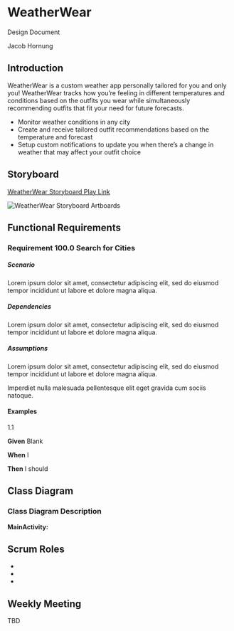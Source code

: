 # WeatherWear

Design Document

Jacob Hornung

## Introduction

WeatherWear is a custom weather app personally tailored for you and only you! WeatherWear tracks how you’re feeling in different temperatures and conditions based on the outfits you wear while simultaneously recommending outfits that fit your need for future forecasts.

- Monitor weather conditions in any city
- Create and receive tailored outfit recommendations based on the temperature and forecast
- Setup custom notifications to update you when there’s a change in weather that may affect your outfit choice


## Storyboard

[WeatherWear Storyboard Play Link](https://projects.invisionapp.com/prototype/WeatherWearStoryboard-ckkboe9z900bgk6015wl3uryu/play/7a2500d0)

![WeatherWear Storyboard Artboards](https://user-images.githubusercontent.com/54491123/105647698-6a261f80-5e75-11eb-9056-4555094fd501.png)

## Functional Requirements 

### Requirement 100.0 Search for Cities

##### Scenario

Lorem ipsum dolor sit amet, consectetur adipiscing elit, sed do eiusmod tempor incididunt ut labore et dolore magna aliqua.

##### Dependencies

Lorem ipsum dolor sit amet, consectetur adipiscing elit, sed do eiusmod tempor incididunt ut labore et dolore magna aliqua.

##### Assumptions

Lorem ipsum dolor sit amet, consectetur adipiscing elit, sed do eiusmod tempor incididunt ut labore et dolore magna aliqua.

Imperdiet nulla malesuada pellentesque elit eget gravida cum sociis natoque.

#### Examples

1.1

**Given** Blank

**When** I

**Then** I should

## Class Diagram

### Class Diagram Description

**MainActivity:**

## Scrum Roles

- 
- 
- 

## Weekly Meeting

TBD
